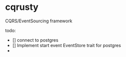 # cqrusty
CQRS/EventSourcing framework

todo:

- [] connect to postgres
- [] Implement start event EventStore trait for postgres
- 


